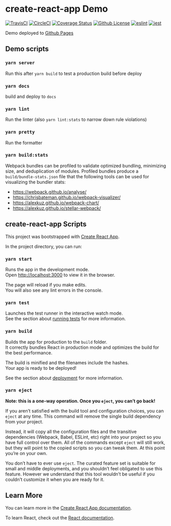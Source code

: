 # create-react-app Demo

[![TravisCI](https://img.shields.io/travis/patsissons/cra-demo/master.svg?label=TravisCI)](https://travis-ci.org/patsissons/cra-demo) [![CircleCI](https://img.shields.io/circleci/project/github/patsissons/cra-demo/master.svg?label=CircleCI)](https://circleci.com/gh/patsissons/cra-demo) [![Coverage Status](https://img.shields.io/coveralls/github/patsissons/cra-demo/master.svg)](https://coveralls.io/github/patsissons/cra-demo) [![Github License](https://img.shields.io/github/license/patsissons/cra-demo.svg)](https://github.com/patsissons/cra-demo/blob/master/LICENSE.md) [![eslint](https://img.shields.io/badge/eslint-Shopify-117D6B.svg)](https://github.com/Shopify/eslint-plugin-shopify) [![jest](https://jestjs.io/img/jest-badge.svg)](https://github.com/facebook/jest)

Demo deployed to [Github Pages](https://patsissons.github.io/cra-demo/)

## Demo scripts

### `yarn server`

Run this after `yarn build` to test a production build before deploy

### `yarn docs`

build and deploy to `docs`

### `yarn lint`

Run the linter (also `yarn lint:stats` to narrow down rule violations)

### `yarn pretty`

Run the formatter

### `yarn build:stats`

Webpack bundles can be profiled to validate optimized bundling, minimizing size, and deduplication of modules. Profiled bundles produce a `build/bundle-stats.json` file that the following tools can be used for visualizing the bundler stats:

- https://webpack.github.io/analyse/
- https://chrisbateman.github.io/webpack-visualizer/
- https://alexkuz.github.io/webpack-chart/
- https://alexkuz.github.io/stellar-webpack/

## create-react-app Scripts

This project was bootstrapped with [Create React App](https://github.com/facebook/create-react-app).

In the project directory, you can run:

### `yarn start`

Runs the app in the development mode.<br>
Open [http://localhost:3000](http://localhost:3000) to view it in the browser.

The page will reload if you make edits.<br>
You will also see any lint errors in the console.

### `yarn test`

Launches the test runner in the interactive watch mode.<br>
See the section about [running tests](https://facebook.github.io/create-react-app/docs/running-tests) for more information.

### `yarn build`

Builds the app for production to the `build` folder.<br>
It correctly bundles React in production mode and optimizes the build for the best performance.

The build is minified and the filenames include the hashes.<br>
Your app is ready to be deployed!

See the section about [deployment](https://facebook.github.io/create-react-app/docs/deployment) for more information.

### `yarn eject`

**Note: this is a one-way operation. Once you `eject`, you can’t go back!**

If you aren’t satisfied with the build tool and configuration choices, you can `eject` at any time. This command will remove the single build dependency from your project.

Instead, it will copy all the configuration files and the transitive dependencies (Webpack, Babel, ESLint, etc) right into your project so you have full control over them. All of the commands except `eject` will still work, but they will point to the copied scripts so you can tweak them. At this point you’re on your own.

You don’t have to ever use `eject`. The curated feature set is suitable for small and middle deployments, and you shouldn’t feel obligated to use this feature. However we understand that this tool wouldn’t be useful if you couldn’t customize it when you are ready for it.

## Learn More

You can learn more in the [Create React App documentation](https://facebook.github.io/create-react-app/docs/getting-started).

To learn React, check out the [React documentation](https://reactjs.org/).
